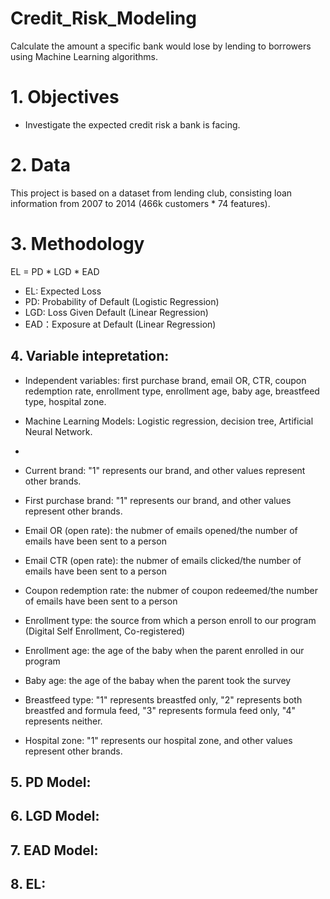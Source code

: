 # Credit_Risk_Modeling

Calculate the amount a specific bank would lose by lending to borrowers using Machine Learning algorithms.

# 1. Objectives

* Investigate the expected credit risk a bank is facing.

# 2. Data

This project is based on a dataset from lending club, consisting loan information from 2007 to 2014 (466k customers * 74 features).

# 3. Methodology

EL = PD * LGD * EAD

* EL: Expected Loss
* PD: Probability of Default (Logistic Regression)
* LGD: Loss Given Default (Linear Regression)
* EAD：Exposure at Default (Linear Regression)


## 4. Variable intepretation:


* Independent variables: first purchase brand, email OR, CTR, coupon redemption rate, enrollment type, enrollment age, baby age, breastfeed type, hospital zone.​

* Machine Learning Models: Logistic regression, decision tree, Artificial Neural Network.​
* 
* Current brand: "1" represents our brand, and other values represent other brands.
* First purchase brand: "1" represents our brand, and other values represent other brands.
* Email OR (open rate): the nubmer of emails opened/the number of emails have been sent to a person
* Email CTR (open rate): the nubmer of emails clicked/the number of emails have been sent to a person
* Coupon redemption rate: the nubmer of coupon redeemed/the number of emails have been sent to a person
* Enrollment type: the source from which a person enroll to our program (Digital Self Enrollment, Co-registered)
* Enrollment age: the age of the baby when the parent enrolled in our program
* Baby age: the age of the babay when the parent took the survey 
* Breastfeed type: "1" represents breastfed only, "2" represents both breastfed and formula feed, "3" represents formula feed only, "4" represents neither.
* Hospital zone: "1" represents our hospital zone, and other values represent other brands.



## 5. PD Model:

## 6. LGD Model:

## 7. EAD Model:

## 8. EL:


